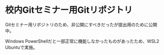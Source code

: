 # 校内Gitセミナー用Gitリポジトリ  
Gitセミナー用リポジトリのため、非公開にすべきだったが提出用のために公開中。  

Windows PowerShellだと一部正常に機能しなかったものがあったため、WSL2 Ubuntuで実施。
